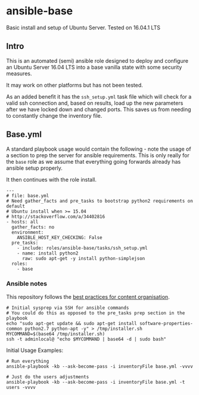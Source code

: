 # ansible-base
Basic install and setup of Ubuntu Server. Tested on 16.04.1 LTS

## Intro
This is an automated (semi) ansible role designed to deploy and configure an
Ubuntu Server 16.04 LTS into a base vanilla state with some security measures.

It may work on other platforms but has not been tested.

As an added benefit it has the `ssh_setup.yml` task file which will check for
a valid ssh connection and, based on results, load up the new parameters after
we have locked down and changed ports. This saves us from needing to constantly
change the inventory file.

## Base.yml
A standard playbook usage would contain the following - note the usage of a
section to prep the server for ansible requirements. This is only really for
the `base` role as we assume that everything going forwards already has ansible
setup properly.

It then continues with the role install.

```
---
# file: base.yml
# Need gather_facts and pre_tasks to bootstrap python2 requirements on default
# Ubuntu install when >= 15.04
# http://stackoverflow.com/a/34402816
- hosts: all
  gather_facts: no
  environment:
    ANSIBLE_HOST_KEY_CHECKING: False
  pre_tasks:
    - include: roles/ansible-base/tasks/ssh_setup.yml
    - name: install python2
      raw: sudo apt-get -y install python-simplejson
  roles:
    - base
```

### Ansible notes
This repository follows the [best practices for content organisation](http://docs.ansible.com/ansible/playbooks_best_practices.html#content-organization).

```
# Initial sysprep via SSH for ansible commands
# You could do this as opposed to the pre_tasks prep section in the playbook
echo "sudo apt-get update && sudo apt-get install software-properties-common python2.7 python-apt -y" > /tmp/installer.sh
MYCOMMAND=$(base64 /tmp/installer.sh)
ssh -t adminlocal@ "echo $MYCOMMAND | base64 -d | sudo bash"
```

Initial Usage Examples:
```
# Run everything
ansible-playbook -kb --ask-become-pass -i inventoryFile base.yml -vvvv

# Just do the users adjustments
ansible-playbook -kb --ask-become-pass -i inventoryFile base.yml -t users -vvvv
```
